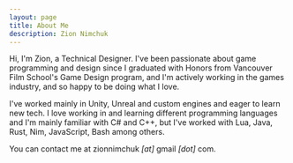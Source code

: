 ```yaml
---
layout: page
title: About Me
description: Zion Nimchuk
---
```


Hi, I'm Zion, a Technical Designer. I've been passionate about game programming and design since I graduated with Honors from Vancouver Film School's Game Design program, and I'm actively working in the games industry, and so happy to be doing what I love.

I've worked mainly in Unity, Unreal and custom engines and eager to learn new tech. I love working in and learning different programming languages and I'm mainly familiar with C# and C++, but I've worked with Lua, Java, Rust, Nim, JavaScript, Bash among others.

You can contact me at zionnimchuk *[at]* gmail *[dot]* com.
